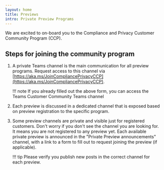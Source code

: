 ```yaml
---
layout: home
title: Previews
intro: Private Preview Programs
---
```


We are excited to on-board you to the Compliance and Privacy Customer Community Program (CCP).

## Steps for joining the community program

1. A private Teams channel is the main communication for all preview programs. Request access to this channel via [https://aka.ms/JoinCompliancePrivacyCCP](https://aka.ms/JoinCompliancePrivacyCCP).

    !!! note
        If you already filled out the above form, you can access the Teams Customer Community Teams channel

2. Each preview is discussed in a dedicated channel that is exposed based on preview registration to the specific program.

3. Some preview channels are private and visible just for registered customers. Don't worry if you don't see the channel you are looking for. It means you are not registered to any preview yet. Each available private preview is announced in the "Private Preview announcements" channel, with a link to a form to fill out to request joining the preview (if applicable).

    !!! tip
        Please verify you publish new posts in the correct channel for each preview.
 

